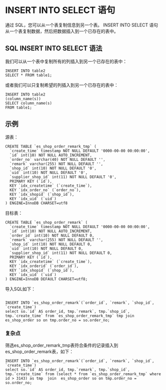 # INSERT INTO SELECT 语句
通过 SQL，您可以从一个表复制信息到另一个表。
INSERT INTO SELECT 语句从一个表复制数据，然后把数据插入到一个已存在的表中。

## SQL INSERT INTO SELECT 语法
我们可以从一个表中复制所有的列插入到另一个已存在的表中：
```
INSERT INTO table2
SELECT * FROM table1;
```

或者我们可以只复制希望的列插入到另一个已存在的表中：
```
INSERT INTO table2
(column_name(s))
SELECT column_name(s)
FROM table1;
```

## 示例
源表：
```
CREATE TABLE `es_shop_order_remark_tmp` (
  `create_time` timestamp NOT NULL DEFAULT '0000-00-00 00:00:00',
  `id` int(10) NOT NULL AUTO_INCREMENT,
  `order_no` varchar(40) NOT NULL DEFAULT '',
  `remark` varchar(255) NOT NULL DEFAULT '',
  `shop_id` int(10) NOT NULL DEFAULT '0',
  `uid` int(10) NOT NULL DEFAULT '0',
  `supplier_shop_id` int(11) NOT NULL DEFAULT '0',
  PRIMARY KEY (`id`),
  KEY `idx_createtime` (`create_time`),
  KEY `idx_order_no` (`order_no`),
  KEY `idx_shopid` (`shop_id`),
  KEY `idx_uid` (`uid`)
) ENGINE=InnoDB CHARSET=utf8
```

目标表：
```
CREATE TABLE `es_shop_order_remark` (
  `create_time` timestamp NOT NULL DEFAULT '0000-00-00 00:00:00',
  `id` int(10) NOT NULL AUTO_INCREMENT,
  `order_id` int(10) NOT NULL DEFAULT 0,
  `remark` varchar(255) NOT NULL DEFAULT '',
  `shop_id` int(10) NOT NULL DEFAULT 0,
  `uid` int(10) NOT NULL DEFAULT 0,
  `supplier_shop_id` int(11) NOT NULL DEFAULT 0,
  PRIMARY KEY (`id`),
  KEY `idx_createtime` (`create_time`),
  KEY `idx_orderid` (`order_id`),
  KEY `idx_shopid` (`shop_id`),
  KEY `idx_uid` (`uid`)
) ENGINE=InnoDB DEFAULT CHARSET=utf8;
```

导入SQL如下：
```

INSERT INTO `es_shop_order_remark`(`order_id`, `remark`, `shop_id`, `create_time`) 
select so.`id` AS order_id, tmp.`remark`, tmp.`shop_id`, tmp.`create_time` from `es_shop_order_remark_tmp` tmp join  es_shop_order so on tmp.order_no = so.order_no;
```

### 复杂点
筛选es_shop_order_remark_tmp表符合条件的记录插入到es_shop_order_remark表，如下：
```
INSERT INTO `es_shop_order_remark`(`order_id`, `remark`, `shop_id`, `create_time`) 
select so.`id` AS order_id, tmp.`remark`, tmp.`shop_id`, tmp.`create_time` from (select * from `es_shop_order_remark_tmp` where id > 3143) as tmp  join  es_shop_order so on tmp.order_no = so.order_no;
```

